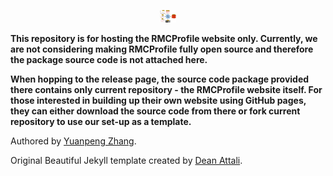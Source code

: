 <p align="center">
  <img src="/docs/assets/img/Complexmodelling_rmc.png" style="height:20px;"/>
</p>

**This repository is for hosting the RMCProfile website only. Currently, we are not considering making RMCProfile fully open source and therefore the package source code is not attached here.**

**When hopping to the release page, the source code package provided there contains only current repository - the RMCProfile website itself. For those interested in building up their own website using GitHub pages, they can either download the source code from there or fork current repository to use our set-up as a template.**

<p>
Authored by <a target="_blank" href="https://www.iris2020.net">Yuanpeng Zhang</a>.

Original Beautiful Jekyll template created by <a target="_blank" href="https://github.com/daattali/beautiful-jekyll">Dean Attali</a>.
</p>

